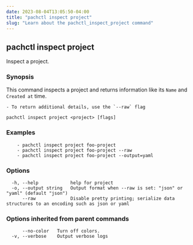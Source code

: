 ```yaml
---
date: 2023-08-04T13:05:50-04:00
title: "pachctl inspect project"
slug: "Learn about the pachctl_inspect_project command"
---
```


## pachctl inspect project

Inspect a project.

### Synopsis

This command inspects a project and returns information like its `Name` and `Created at` time. 

	- To return additional details, use the `--raw` flag 


```
pachctl inspect project <project> [flags]
```

### Examples

```
	- pachctl inspect project foo-project 
	- pachctl inspect project foo-project --raw 
	- pachctl inspect project foo-project --output=yaml 

```

### Options

```
  -h, --help            help for project
  -o, --output string   Output format when --raw is set: "json" or "yaml" (default "json")
      --raw             Disable pretty printing; serialize data structures to an encoding such as json or yaml
```

### Options inherited from parent commands

```
      --no-color   Turn off colors.
  -v, --verbose    Output verbose logs
```

